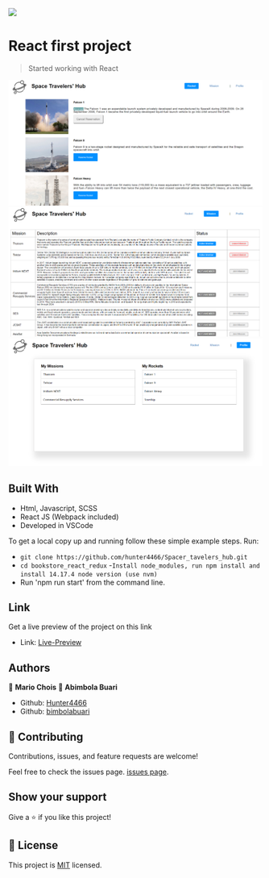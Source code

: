 
![](https://img.shields.io/badge/Microverse-blueviolet)

# React first project

> Started working with React

![screenshot](./src/images/screenshots/preview1.png)
![screenshot](./src/images/screenshots/preview2.png)
![screenshot](./src/images/screenshots/preview3.png)

## Built With

- Html, Javascript, SCSS
- React JS (Webpack included)
- Developed in VSCode 

To get a local copy up and running follow these simple example steps.
Run:
- `git clone https://github.com/hunter4466/Spacer_tavelers_hub.git`
- `cd bookstore_react_redux`
-`Install node_modules, run npm install and install 14.17.4 node version (use nvm)`
- Run 'npm run start' from the command line.

## Link

Get a live preview of the project on this link  

- Link: [Live-Preview](https://hunter4466.github.io/Spacer_tavelers_hub/build/index.html)

## Authors 

👤 **Mario Chois**
👤 **Abimbola Buari**

- Github: [Hunter4466](https://github.com/hunter4466)
- Github: [bimbolabuari](https://github.com/bimbolabuari)

## 🤝 Contributing

Contributions, issues, and feature requests are welcome!

Feel free to check the issues page. [issues page](https://github.com/hunter4466/Spacer_tavelers_hub/issues).

## Show your support

Give a ⭐️ if you like this project!

## 📝 License

This project is [MIT](./MIT.md) licensed.